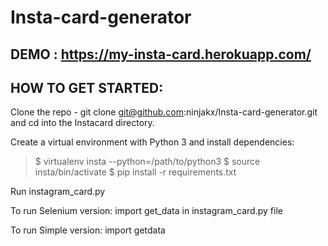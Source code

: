 # Insta-card-generator

## DEMO : https://my-insta-card.herokuapp.com/

## HOW TO GET STARTED:
Clone the repo - git clone git@github.com:ninjakx/Insta-card-generator.git and cd into the Instacard directory. 

Create a virtual environment with Python 3 and install dependencies:
> $ virtualenv insta --python=/path/to/python3
> $ source insta/bin/activate
> $ pip install -r requirements.txt

Run instagram_card.py

To run Selenium version:
import get_data in instagram_card.py file

To run Simple version:
import getdata
